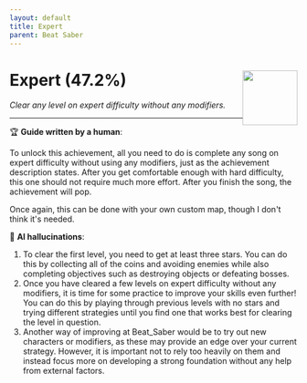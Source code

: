 ```yaml
---
layout: default
title: Expert
parent: Beat Saber
---
```


# Expert (47.2%) <img style="float: right;" src="https://cdn.cloudflare.steamstatic.com/steamcommunity/public/images/apps/620980/f3b330bcb084ea5714dcef88ef9f810c1add3ef9.jpg" width="96" height="96">

_Clear any level on expert difficulty without any modifiers._

***

:trophy: **Guide written by a human**:

To unlock this achievement, all you need to do is complete any song on expert difficulty without using any modifiers, just as the achievement description states. After you get comfortable enough with hard difficulty, this one should not require much more effort. After you finish the song, the achievement will pop. 

Once again, this can be done with your own custom map, though I don't think it's needed.

:robot: **AI hallucinations**:

1) To clear the first level, you need to get at least three stars. You can do this by collecting all of the coins and avoiding enemies while also completing objectives such as destroying objects or defeating bosses.
2) Once you have cleared a few levels on expert difficulty without any modifiers, it is time for some practice to improve your skills even further! You can do this by playing through previous levels with no stars and trying different strategies until you find one that works best for clearing the level in question. 
3) Another way of improving at Beat_Saber would be to try out new characters or modifiers, as these may provide an edge over your current strategy. However, it is important not to rely too heavily on them and instead focus more on developing a strong foundation without any help from external factors.
